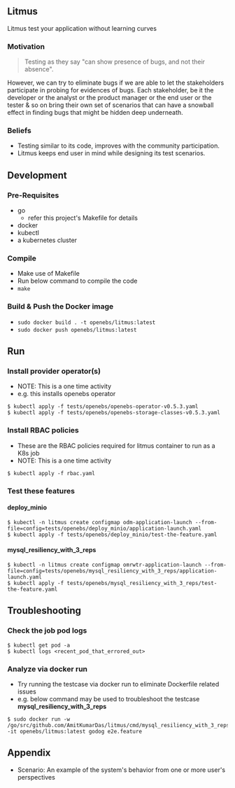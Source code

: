 ## Litmus
Litmus test your application without learning curves

### Motivation
>Testing as they say "can show presence of bugs, and not their absence". 

However, we can try to eliminate bugs if we are able to let the stakeholders participate in probing for evidences of bugs. Each stakeholder, be it the developer or the analyst or the product manager or the end user or the tester & so on bring their own set of scenarios that can have a snowball effect in finding bugs that might be hidden deep underneath.

### Beliefs
- Testing similar to its code, improves with the community participation. 
- Litmus keeps end user in mind while designing its test scenarios.

## Development

### Pre-Requisites
- go
  - refer this project's Makefile for details
- docker
- kubectl
- a kubernetes cluster

### Compile
- Make use of Makefile
- Run below command to compile the code
 - `make`

### Build & Push the Docker image
- `sudo docker build . -t openebs/litmus:latest`
- `sudo docker push openebs/litmus:latest`

## Run

### Install provider operator(s)
- NOTE: This is a one time activity
- e.g. this installs openebs operator

```
$ kubectl apply -f tests/openebs/openebs-operator-v0.5.3.yaml
$ kubectl apply -f tests/openebs/openebs-storage-classes-v0.5.3.yaml
```

### Install RBAC policies
- These are the RBAC policies required for litmus container to run as a K8s job
- NOTE: This is a one time activity

```
$ kubectl apply -f rbac.yaml
```

### Test these features

#### deploy_minio
```
$ kubectl -n litmus create configmap odm-application-launch --from-file=config=tests/openebs/deploy_minio/application-launch.yaml
$ kubectl apply -f tests/openebs/deploy_minio/test-the-feature.yaml
```

#### mysql_resiliency_with_3_reps
```
$ kubectl -n litmus create configmap omrwtr-application-launch --from-file=config=tests/openebs/mysql_resiliency_with_3_reps/application-launch.yaml
$ kubectl apply -f tests/openebs/mysql_resiliency_with_3_reps/test-the-feature.yaml
```

## Troubleshooting

### Check the job pod logs
```
$ kubectl get pod -a
$ kubectl logs <recent_pod_that_errored_out>
```

### Analyze via docker run
- Try running the testcase via docker run to eliminate Dockerfile related issues
- e.g. below command may be used to troubleshoot the testcase **mysql_resiliency_with_3_reps**

```
$ sudo docker run -w /go/src/github.com/AmitKumarDas/litmus/cmd/mysql_resiliency_with_3_reps -it openebs/litmus:latest godog e2e.feature
```

## Appendix
- Scenario: An example of the system's behavior from one or more user's perspectives
